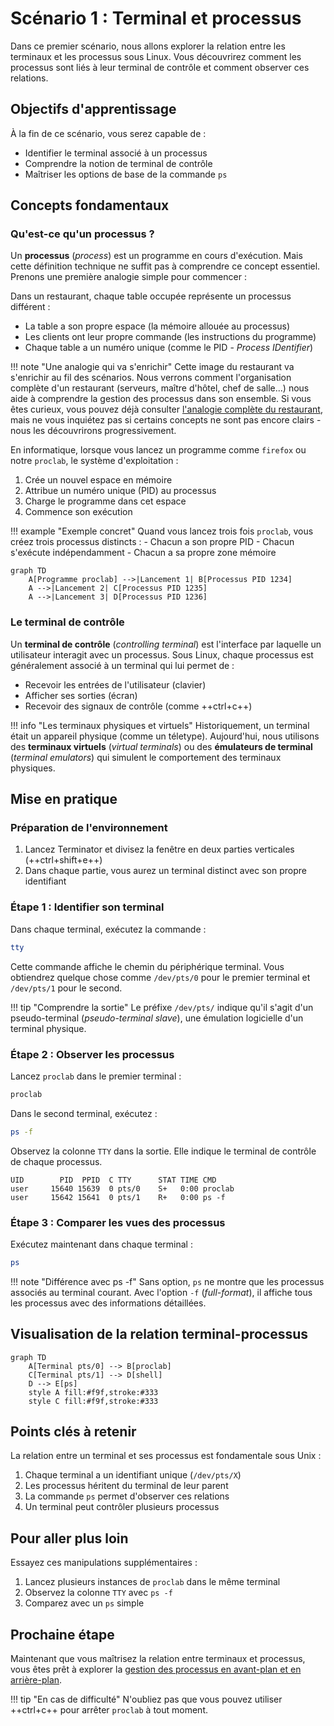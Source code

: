 # Scénario 1 : Terminal et processus

Dans ce premier scénario, nous allons explorer la relation entre les terminaux et les processus sous Linux. Vous découvrirez comment les processus sont liés à leur terminal de contrôle et comment observer ces relations.

## Objectifs d'apprentissage

À la fin de ce scénario, vous serez capable de :

- Identifier le terminal associé à un processus
- Comprendre la notion de terminal de contrôle
- Maîtriser les options de base de la commande `ps`

## Concepts fondamentaux

### Qu'est-ce qu'un processus ?

Un **processus** (*process*) est un programme en cours d'exécution. Mais cette définition technique ne suffit pas à comprendre ce concept essentiel. Prenons une première analogie simple pour commencer :

Dans un restaurant, chaque table occupée représente un processus différent :

- La table a son propre espace (la mémoire allouée au processus)
- Les clients ont leur propre commande (les instructions du programme)
- Chaque table a un numéro unique (comme le PID - *Process IDentifier*)

!!! note "Une analogie qui va s'enrichir"
    Cette image du restaurant va s'enrichir au fil des scénarios. Nous verrons comment l'organisation complète d'un restaurant (serveurs, maître d'hôtel, chef de salle...) nous aide à comprendre la gestion des processus dans son ensemble. Si vous êtes curieux, vous pouvez déjà consulter [l'analogie complète du restaurant](../ressources/analogie-restaurant.md), mais ne vous inquiétez pas si certains concepts ne sont pas encore clairs - nous les découvrirons progressivement.

En informatique, lorsque vous lancez un programme comme `firefox` ou notre `proclab`, le système d'exploitation :

1. Crée un nouvel espace en mémoire
2. Attribue un numéro unique (PID) au processus
3. Charge le programme dans cet espace
4. Commence son exécution

!!! example "Exemple concret"
    Quand vous lancez trois fois `proclab`, vous créez trois processus distincts :
    - Chacun a son propre PID
    - Chacun s'exécute indépendamment
    - Chacun a sa propre zone mémoire

```mermaid
graph TD
    A[Programme proclab] -->|Lancement 1| B[Processus PID 1234]
    A -->|Lancement 2| C[Processus PID 1235]
    A -->|Lancement 3| D[Processus PID 1236]
```

### Le terminal de contrôle

Un **terminal de contrôle** (*controlling terminal*) est l'interface par laquelle un utilisateur interagit avec un processus. Sous Linux, chaque processus est généralement associé à un terminal qui lui permet de :

- Recevoir les entrées de l'utilisateur (clavier)
- Afficher ses sorties (écran)
- Recevoir des signaux de contrôle (comme ++ctrl+c++)

!!! info "Les terminaux physiques et virtuels"
    Historiquement, un terminal était un appareil physique (comme un téletype). Aujourd'hui, nous utilisons des **terminaux virtuels** (*virtual terminals*) ou des **émulateurs de terminal** (*terminal emulators*) qui simulent le comportement des terminaux physiques.

## Mise en pratique

### Préparation de l'environnement

1. Lancez Terminator et divisez la fenêtre en deux parties verticales (++ctrl+shift+e++)
2. Dans chaque partie, vous aurez un terminal distinct avec son propre identifiant

### Étape 1 : Identifier son terminal

Dans chaque terminal, exécutez la commande :

```bash
tty
```

Cette commande affiche le chemin du périphérique terminal. Vous obtiendrez quelque chose comme `/dev/pts/0` pour le premier terminal et `/dev/pts/1` pour le second.

!!! tip "Comprendre la sortie"
    Le préfixe `/dev/pts/` indique qu'il s'agit d'un pseudo-terminal (*pseudo-terminal slave*), une émulation logicielle d'un terminal physique.

### Étape 2 : Observer les processus

Lancez `proclab` dans le premier terminal :

```bash
proclab
```

Dans le second terminal, exécutez :

```bash
ps -f
```

Observez la colonne `TTY` dans la sortie. Elle indique le terminal de contrôle de chaque processus. 

```
UID        PID  PPID  C TTY      STAT TIME CMD
user     15640 15639  0 pts/0    S+   0:00 proclab
user     15642 15641  0 pts/1    R+   0:00 ps -f
```

### Étape 3 : Comparer les vues des processus

Exécutez maintenant dans chaque terminal :

```bash
ps
```

!!! note "Différence avec ps -f"
    Sans option, `ps` ne montre que les processus associés au terminal courant.
    Avec l'option `-f` (*full-format*), il affiche tous les processus avec des informations détaillées.

## Visualisation de la relation terminal-processus

```mermaid
graph TD
    A[Terminal pts/0] --> B[proclab]
    C[Terminal pts/1] --> D[shell]
    D --> E[ps]
    style A fill:#f9f,stroke:#333
    style C fill:#f9f,stroke:#333
```

## Points clés à retenir

La relation entre un terminal et ses processus est fondamentale sous Unix :

1. Chaque terminal a un identifiant unique (`/dev/pts/X`)
2. Les processus héritent du terminal de leur parent
3. La commande `ps` permet d'observer ces relations
4. Un terminal peut contrôler plusieurs processus

## Pour aller plus loin

Essayez ces manipulations supplémentaires :

1. Lancez plusieurs instances de `proclab` dans le même terminal
2. Observez la colonne `TTY` avec `ps -f`
3. Comparez avec un `ps` simple

## Prochaine étape

Maintenant que vous maîtrisez la relation entre terminaux et processus, vous êtes prêt à explorer la [gestion des processus en avant-plan et en arrière-plan](fg-bg.md).

!!! tip "En cas de difficulté"
    N'oubliez pas que vous pouvez utiliser ++ctrl+c++ pour arrêter `proclab` à tout moment.
